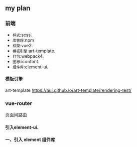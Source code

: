 ## my plan

### 前端

* `样式`:scss.
* `库管理`:npm
* `框架`:vue2.
* `模板引擎`:art-template.
* `打包`:webpack4.
* `图标`:iconfont.
* `组件库`:element-ui.


#### 模板引擎
art-template
https://aui.github.io/art-template/rendering-test/

### vue-router
页面间路由



#### 引入element-ui.





























#### 一、引入 element 组件库
  